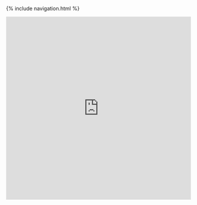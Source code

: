 {% include navigation.html %}


<iframe frameborder="0" width="100%" height="500px" src="https://replit.com/@EthanGuo6/Sandbox?lite=true#main.py"></iframe>
